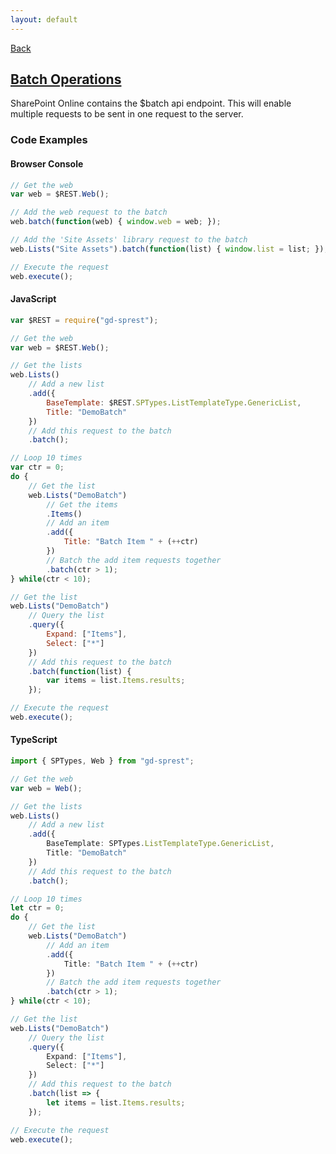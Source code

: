 ```yaml
---
layout: default
---
```

<div class="page-info" markdown="1">

[Back](/topics)
## [Batch Operations](https://docs.microsoft.com/en-us/sharepoint/dev/sp-add-ins/make-batch-requests-with-the-rest-apis)

</div>

SharePoint Online contains the $batch api endpoint. This will enable multiple requests to be sent in one request to the server.
### Code Examples
#### Browser Console
```js
// Get the web
var web = $REST.Web();

// Add the web request to the batch
web.batch(function(web) { window.web = web; });

// Add the 'Site Assets' library request to the batch
web.Lists("Site Assets").batch(function(list) { window.list = list; });

// Execute the request
web.execute();
```
#### JavaScript
```js
var $REST = require("gd-sprest");

// Get the web
var web = $REST.Web();

// Get the lists
web.Lists()
    // Add a new list
    .add({
        BaseTemplate: $REST.SPTypes.ListTemplateType.GenericList,
        Title: "DemoBatch"
    })
    // Add this request to the batch
    .batch();

// Loop 10 times
var ctr = 0;
do {
    // Get the list
    web.Lists("DemoBatch")
        // Get the items
        .Items()
        // Add an item
        .add({
            Title: "Batch Item " + (++ctr)
        })
        // Batch the add item requests together
        .batch(ctr > 1);
} while(ctr < 10);

// Get the list
web.Lists("DemoBatch")
    // Query the list
    .query({
        Expand: ["Items"],
        Select: ["*"]
    })
    // Add this request to the batch
    .batch(function(list) {
        var items = list.Items.results;
    });

// Execute the request
web.execute();
```
#### TypeScript
```ts
import { SPTypes, Web } from "gd-sprest";

// Get the web
var web = Web();

// Get the lists
web.Lists()
    // Add a new list
    .add({
        BaseTemplate: SPTypes.ListTemplateType.GenericList,
        Title: "DemoBatch"
    })
    // Add this request to the batch
    .batch();

// Loop 10 times
let ctr = 0;
do {
    // Get the list
    web.Lists("DemoBatch")
        // Add an item
        .add({
            Title: "Batch Item " + (++ctr)
        })
        // Batch the add item requests together
        .batch(ctr > 1);
} while(ctr < 10);

// Get the list
web.Lists("DemoBatch")
    // Query the list
    .query({
        Expand: ["Items"],
        Select: ["*"]
    })
    // Add this request to the batch
    .batch(list => {
        let items = list.Items.results;
    });

// Execute the request
web.execute();
```